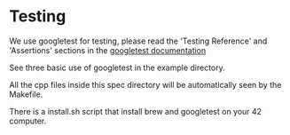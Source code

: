# Testing

We use googletest for testing, please read the 'Testing Reference' and 'Assertions' sections in the [googletest documentation](http://google.github.io/googletest/)

See three basic use of googletest in the example directory.

All the cpp files inside this spec directory will be automatically seen by the Makefile.

There is a install.sh script that install brew and googletest on your 42 computer.